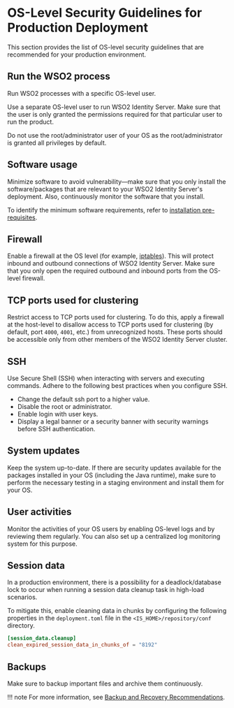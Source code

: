 # OS-Level Security Guidelines for Production Deployment

This section provides the list of OS-level security guidelines that are recommended for your production environment.

## Run the WSO2 process

Run WSO2 processes with a specific OS-level user.

Use a separate OS-level user to run WSO2 Identity Server. Make sure that the user is only granted the permissions required for that particular user to run the product.

Do not use the root/administrator user of your OS as the root/administrator is granted all privileges by default.

## Software usage

Minimize software to avoid vulnerability—make sure that you only install the software/packages that are relevant to your WSO2 Identity Server's deployment. Also, continuously monitor the software that you install.

To identify the minimum software requirements, refer to [installation pre-requisites]({{base_path}}/deploy/get-started/install/#prerequisites).


## Firewall

Enable a firewall at the OS level (for example, [iptables](https://help.ubuntu.com/community/IptablesHowTo)). This will protect inbound and outbound connections of WSO2 Identity Server. Make sure that you only open the required outbound and inbound ports from the OS-level firewall.

## TCP ports used for clustering

Restrict access to TCP ports used for clustering. To do this, apply a firewall at the host-level to disallow access to TCP ports used for clustering (by default, port `4000`, `4001`, etc.) from unrecognized hosts. These ports should be accessible only from other members of the WSO2 Identity Server cluster.

## SSH

Use Secure Shell (SSH) when interacting with servers and executing commands. Adhere to the following best practices when you configure SSH.

- Change the default ssh port to a higher value.
- Disable the root or administrator.
- Enable login with user keys.
- Display a legal banner or a security banner with security warnings before SSH authentication.

## System updates

Keep the system up-to-date. If there are security updates available for the packages installed in your OS (including the Java runtime), make sure to perform the necessary testing in a staging environment and install them for your OS.

## User activities

Monitor the activities of your OS users by enabling OS-level logs and by reviewing them regularly. You can also set up a centralized log monitoring system for this purpose.

## Session data

In a production environment, there is a possibility for a deadlock/database lock to occur when running a session data cleanup task in high-load scenarios.

To mitigate this, enable cleaning data in chunks by configuring the following properties in the `deployment.toml` file in the `<IS_HOME>/repository/conf` directory.  

``` toml
[session_data.cleanup]
clean_expired_session_data_in_chunks_of = "8192"
```

<!--!!! info 
    
    For more information on configuring sessions in production, see <a href="TBD:{{base_path}}/learn/authentication-session-persistence">Authentication Session Persistence</a> in the WSO2 Identity Server documentation.-->

## Backups

Make sure to backup important files and archive them continuously.

!!! note
    For more information, see [Backup and Recovery Recommendations]({{base_path}}/deploy/backup-and-recovery-recommendations/).
